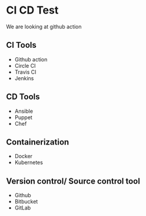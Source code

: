 # CI CD Test

We are looking at github action


## CI Tools

- Github action
- Circle CI
- Travis CI
- Jenkins


## CD Tools

- Ansible
- Puppet
- Chef


## Containerization
- Docker
- Kubernetes

## Version control/ Source control tool

- Github
- Bitbucket
- GitLab